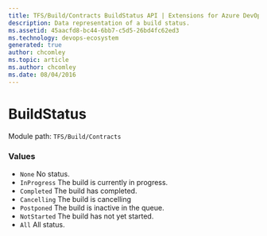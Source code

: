 ```yaml
---
title: TFS/Build/Contracts BuildStatus API | Extensions for Azure DevOps Services
description: Data representation of a build status.
ms.assetid: 45aacfd8-bc44-6bb7-c5d5-26bd4fc62ed3
ms.technology: devops-ecosystem
generated: true
author: chcomley
ms.topic: article
ms.author: chcomley
ms.date: 08/04/2016
---
```


# BuildStatus

Module path: `TFS/Build/Contracts`

### Values

- `None` No status.
- `InProgress` The build is currently in progress.
- `Completed` The build has completed.
- `Cancelling` The build is cancelling
- `Postponed` The build is inactive in the queue.
- `NotStarted` The build has not yet started.
- `All` All status.
